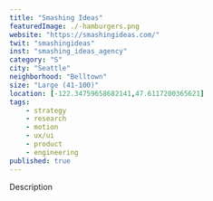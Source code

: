 ```yaml
---
title: "Smashing Ideas"
featuredImage: ./-hamburgers.png
website: "https://smashingideas.com/"
twit: "smashingideas"
inst: "smashing_ideas_agency"
category: "S"
city: "Seattle"
neighborhood: "Belltown"
size: "Large (41-100)"
location: [-122.34759658682141,47.6117200365621]
tags:
    - strategy
    - research
    - motion
    - ux/ui
    - product
    - engineering
published: true
---
```


Description
